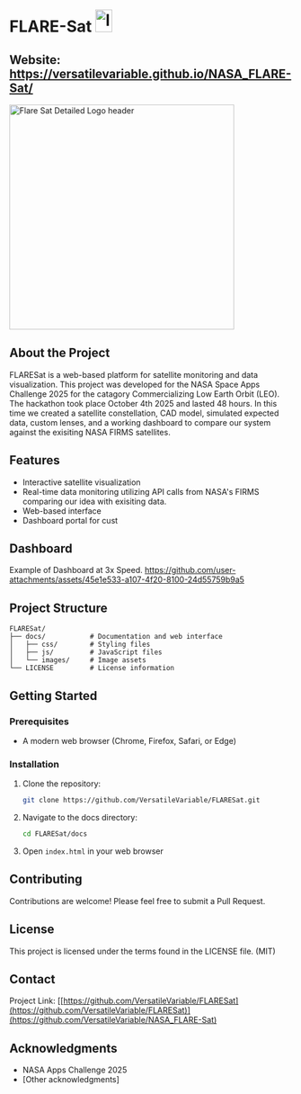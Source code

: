 # FLARE-Sat <img width="30" height="40" alt="logo" src="https://github.com/user-attachments/assets/c653e682-3c8d-4aa5-9794-53dd47ee668e" />


## Website: https://versatilevariable.github.io/NASA_FLARE-Sat/

<img width="400" height="400" alt="Flare Sat Detailed Logo header" src="https://github.com/user-attachments/assets/30ee1459-e2c9-44c3-abcc-f381a76372b9" />

## About the Project

FLARESat is a web-based platform for satellite monitoring and data visualization. This project was developed for the NASA Space Apps Challenge 2025 for the catagory Commercializing Low Earth Orbit (LEO). The hackathon took place October 4th 2025 and lasted 48 hours. In this time we created a satellite constellation, CAD model, simulated expected data, custom lenses, and a working dashboard to compare our system against the exisiting NASA FIRMS satellites.

## Features

- Interactive satellite visualization
- Real-time data monitoring utilizing API calls from NASA's FIRMS comparing our idea with exisiting data.
- Web-based interface
- Dashboard portal for cust

## Dashboard
Example of Dashboard at 3x Speed.
https://github.com/user-attachments/assets/45e1e533-a107-4f20-8100-24d55759b9a5


## Project Structure

```
FLARESat/
├── docs/           # Documentation and web interface
│   ├── css/        # Styling files
│   ├── js/         # JavaScript files
│   └── images/     # Image assets
└── LICENSE         # License information
```

## Getting Started

### Prerequisites

- A modern web browser (Chrome, Firefox, Safari, or Edge)

### Installation

1. Clone the repository:
   ```bash
   git clone https://github.com/VersatileVariable/FLARESat.git
   ```
2. Navigate to the docs directory:
   ```bash
   cd FLARESat/docs
   ```
3. Open `index.html` in your web browser


## Contributing

Contributions are welcome! Please feel free to submit a Pull Request.

## License

This project is licensed under the terms found in the LICENSE file. (MIT)

## Contact

Project Link: [[https://github.com/VersatileVariable/FLARESat](https://github.com/VersatileVariable/FLARESat)](https://github.com/VersatileVariable/NASA_FLARE-Sat)

## Acknowledgments

- NASA Apps Challenge 2025
- [Other acknowledgments]
